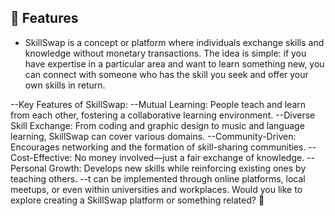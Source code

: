 
## 🚀 Features  
- SkillSwap is a concept or platform where individuals exchange skills and knowledge without monetary transactions. The idea is simple: if you have expertise in a particular area and want to learn something new, you can connect with someone who has the skill you seek and offer your own skills in return.


--Key Features of SkillSwap:
--Mutual Learning: People teach and learn from each other, fostering a collaborative learning environment.
--Diverse Skill Exchange: From coding and graphic design to music and language learning, SkillSwap can cover various domains.
--Community-Driven: Encourages networking and the formation of skill-sharing communities.
--Cost-Effective: No money involved—just a fair exchange of knowledge.
--Personal Growth: Develops new skills while reinforcing existing ones by teaching others.
--t can be implemented through online platforms, local meetups, or even within universities and workplaces. Would you like to explore creating a SkillSwap platform or something related? 🚀







